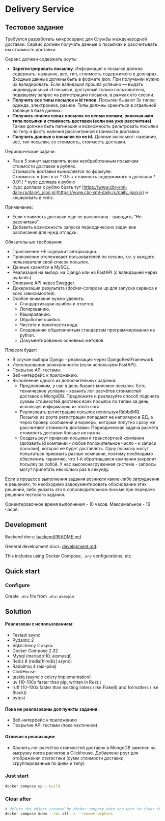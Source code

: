 # Delivery Service

## Тестовое задание
Требуется разработать микросервис для Службы международной доставки. Сервис должен получать данные о посылках и рассчитывать им стоимость доставки.

Сервис должен содержать роуты:

* **Зарегистрировать посылку**. Информация о посылке должна содержать: название, вес, тип, стоимость содержимого в долларах.  Входные данные должны быть в формате json. При получении нужно их валидировать. Если валидация прошла успешно — выдать индивидуальный id посылки, доступный только пользователю, подавшему запрос на регистрацию посылки, в рамках его сессии.  
* **Получить все типы посылок и id типов.** Посылки бывают 3х типов: одежда, электроника, разное. Типы должны храниться в отдельной таблице в базе данных.  
* **Получить список своих посылок со всеми полями, включая *имя* типа посылки и стоимость доставки (если она уже рассчитана)**. 
Также должна быть пагинация и возможность фильтровать посылки по типу и факту наличия рассчитанной стоимости доставки.   
* **Получить данные о посылке по ее id.** Данные включают: название, вес, тип посылки, ее стоимость, стоимость доставки.

Периодические задачи:

* Раз в 5 минут выставлять всем необработанным посылкам стоимости доставки в рублях.  
  Стоимость доставки вычисляется по формуле:  
  	 Стоимость \= (вес в кг \* 0.5 \+ стоимость содержимого в долларах \* 0.01 ) \* курс доллара к рублю  
* Курс доллара к рублю брать тут [https://www.cbr-xml-daily.ru/daily\_json.js](https://www.cbr-xml-daily.ru/daily_json.js) и кешировать в redis.

Примечание: 

* Если стоимость доставки еще не рассчитана \- выводить “Не рассчитано”.  
* Добавить возможность запуска периодических задач вне расписания для нужд отладки.

Обязательные требования:

* Приложение НЕ содержит авторизации.  
* Приложение отслеживает пользователей по сессии, т.е. у каждого пользователя свой список посылок.  
* Данные хранятся в MySQL.  
* Реализация на выбор: на Django или на FastAPI (с валидацией через pydantic).  
* Описание API через Swagger.  
* Докеризация результата (docker-compose up для запуска сервиса и всех зависимостей).  
* Особое внимание нужно уделить:  
  * Стандартизации ошибок и ответов.  
  * Логированию.  
  * Кэшированию.  
  * Обработке ошибок.  
  * Чистоте и понятности кода.  
  * Следованию общепринятым стандартам программирования на python.  
  * Документированию основных методов.

Плюсом будет:

* В случае выбора Django \- реализация через DjangoRestFramework.   
* Использование асинхронности (если используем FastAPI).  
* Покрытие API тестами.  
* Веб-интерфейс к приложению.  
* Выполнение одного из дополнительных заданий:  
  * Предположим, у нас в день бывает миллион посылок. Есть техническое условие \- хранить лог расчётов стоимостей доставок в MongoDB. Предложите и реализуйте способ подсчета суммы стоимостей доставок всех посылок по типам за день, используя информацию из этого лога.  
  * Реализовать регистрацию посылок используя RabbitMQ. Посылки из роута регистрации попадают не напрямую в БД, а через брокер сообщений и воркеры, которые попутно сразу же рассчитают стоимость доставки. Периодическая задача расчета стоимость доставки больше не нужна.  
  * Создать роут привязки посылки к транспортной компании (добавить id компании \- любое положительное число \- к записи посылки), которая ее будет доставлять. Одну посылку могут попытаться привязать разные компании, поэтому необходимо обеспечить гарантию, что 1-й обратившаяся компания закрепит посылку за собой. У нас высоконагруженная система \- запросы могут прилетать несколько раз в секунду.

Если в процессе выполнения задания возникли какие-либо затруднения в решениях, то необходимо задокументировать обоснование этих решений, либо указать это в сопроводительном письме при передаче решения тестового задания.

Ориентировочное время выполнения \- 10 часов. Максимальное \- 16 часов. 


## Development

Backend docs: [backend/README.md](./backend/README.md).


General development docs: [development.md](./development.md).

This includes using Docker Compose, `.env` configurations, etc.

## Quick start

### Configure

Create `.env` file from  `.env.example`.

## Solution

#### Реализован с использованием:

* Fastapi async
* Pydantic 2
* Sqlalchemy 2 async
* Docker Compose 2.32
* Mysql (mariadb:10, aiomysql)
* Redis 8 (redis[hiredis] async)
* Rabbitmq 4 (aio-pika)
* ClickHouse
* taskiq (asyncio celery implementation)
* uv (10-100x faster than pip, written in Rust.)
* ruff (10-100x faster than existing linters (like Flake8) and formatters (like Black))
* pytest

#### Пока не реализованы доп пункты задания:

* Веб-интерфейс к приложению
* Покрытие API тестами (пока частичное)

#### Отличия в реализации:

* Хранить лог расчётов стоимостей доставок в MongoDB заменен на выгрузку логов расчетов в Clickhouse. Добавлено роут для отображения
статистики (сумм стоимости доставки, сгруппированные по дням и типу)


### Just start

```bash
docker compose up --build

```

### Clear after

```bash
# delete the object created by docker-compose when you want to clean the development environment and recreate it from scratch.
docker compose down --rmi all -v --remove-orphans

```
